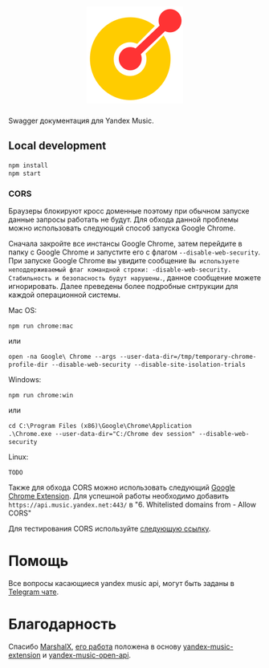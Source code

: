 <h1 align="center"><img alt="yandex-music-open-api" src="./assets/logo.svg" style="max-width:50rem"></h1>

Swagger документация для Yandex Music.

## Local development

```
npm install
npm start
```

### CORS
Браузеры блокируют кросс доменные поэтому при обычном запуске данные запросы работать не будут. Для обхода данной проблемы можно использовать следующий способ запуска Google Chrome. 

Сначала закройте все инстансы Google Chrome, затем перейдите в папку с Google Chrome и запустите его с флагом `--disable-web-security`. При запуске Google Chrome вы увидите сообщение `Вы используете неподдерживаемый флаг командной строки: -disable-web-security. Стабильность и безопасность будут нарушены.`, данное сообщение можете игнорировать. Далее преведены более подробные снтрукции для каждой операционной системы.

Mac OS:

```
npm run chrome:mac
```

или

```
open -na Google\ Chrome --args --user-data-dir=/tmp/temporary-chrome-profile-dir --disable-web-security --disable-site-isolation-trials
```

Windows:

```
npm run chrome:win
```

или

```
cd C:\Program Files (x86)\Google\Chrome\Application
.\Chrome.exe --user-data-dir="C:/Chrome dev session" --disable-web-security
```

Linux:

```
TODO
```


Также для обхода CORS можно использовать следующий [Google Chrome Extension](https://chrome.google.com/webstore/detail/allow-cors-access-control/lhobafahddgcelffkeicbaginigeejlf/related?hl=en). Для успешной работы необходимо добавить `https://api.music.yandex.net:443/` в "6. Whitelisted domains from - Allow CORS"

Для тестирования CORS используйте [следующую ссылку](https://webbrowsertools.com/test-cors/).

# Помощь

Все вопросы касающиеся yandex music api, могут быть заданы в [Telegram чате](https://t.me/yandex_music_api).

# Благодарность

Спасибо [MarshalX](https://github.com/MarshalX/), [его работа](https://github.com/MarshalX/yandex-music-api) положена в основу [yandex-music-extension](https://github.com/acherkashin/yandex-music-extension) и [yandex-music-open-api](https://github.com/acherkashin/yandex-music-open-api).
